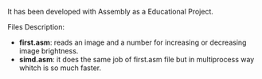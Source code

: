 It has been developed with Assembly as a Educational Project.

Files Description:
* **first.asm**: reads an image and a number for increasing or decreasing image brightness.
* **simd.asm**: it does the same job of first.asm file but in multiprocess way whitch is so much faster. 
